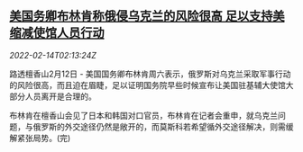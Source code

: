 <!--1644805862000-->
[美国务卿布林肯称俄侵乌克兰的风险很高 足以支持美缩减使馆人员行动](https://cn.reuters.com/article/blinken-usa-embassy-ukraine-0212-sat-idCNKBS2KJ045)
------

<div><i>2022-02-14T02:13:24Z</i></div><p>路透檀香山2月12日 - 美国国务卿布林肯周六表示，俄罗斯对乌克兰采取军事行动的风险很高，而且迫在眉睫，足以证明国务院早些时候宣布让美国驻基辅大使馆大部分人员离开是合理的。</p><p>布林肯在檀香山会见了日本和韩国对口官员，布林肯在记者会重申，就乌克兰问题，与俄罗斯的外交途径仍然是敞开的，而莫斯科若希望循外交途径解决，则需缓解紧张局势。(完)</p>

